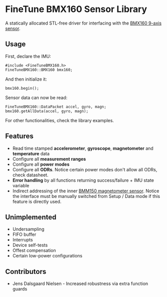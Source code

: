 # FineTune BMX160 Sensor Library

A statically allocated STL-free driver for interfacing with the [BMX160 9-axis sensor](https://www.mouser.com/pdfdocs/BST-BMX160-DS000-11.pdf?srsltid=AfmBOorUoEEuLLeUnl63Qi5JP0psxd0zj9lsFmA3bqbn5dXef2W4PHS2).

## Usage
First, declare the IMU:
```
#include <FineTuneBMX160.h>
FineTuneBMX160::BMX160 bmx160;
```
And then initialize it:
```
bmx160.begin();
```
Sensor data can now be read:
```
FineTuneBMX160::DataPacket accel, gyro, magn;
bmx160.getAllData(accel, gyro, magn);
```

For other functionalities, check the library examples.

## Features
- Read time stamped **accelerometer**, **gyroscope**, **magnetometer** and **temperature** data
- Configure all **measurement ranges**
- Configure all **power modes**
- Configure all **ODRs**. Notice certain power modes don't allow all ODRs, check datasheet.
- **Error handling** by all functions returning success/failure + IMU state variable 
- Indirect addressing of the inner [BMM150 magnetometer sensor](https://www.bosch-sensortec.com/media/boschsensortec/downloads/datasheets/bst-bmm150-ds001.pdf). Notice the interface must be manually switched from Setup / Data mode if this feature is directly used.

## Unimplemented
- Undersampling
- FIFO buffer
- Interrupts
- Device self-tests
- Offest compensation
- Certain low-power configurations

## Contributors
- Jens Dalsgaard Nielsen - Increased robustness via extra function guards




